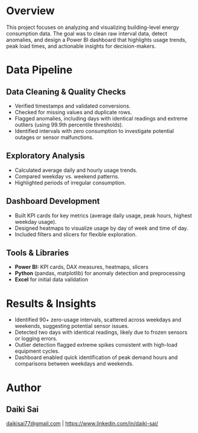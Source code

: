 # Overview
This project focuses on analyzing and visualizing building-level energy consumption data. The goal was to clean raw interval data, detect anomalies, and design a Power BI dashboard that highlights usage trends, peak load times, and actionable insights for decision-makers.

# Data Pipeline
## Data Cleaning & Quality Checks
- Verified timestamps and validated conversions.
- Checked for missing values and duplicate rows.
- Flagged anomalies, including days with identical readings and extreme outliers (using 99.9th percentile thresholds).
- Identified intervals with zero consumption to investigate potential outages or sensor malfunctions.

## Exploratory Analysis
- Calculated average daily and hourly usage trends.
- Compared weekday vs. weekend patterns.
- Highlighted periods of irregular consumption.

## Dashboard Development
- Built KPI cards for key metrics (average daily usage, peak hours, highest weekday usage).
- Designed heatmaps to visualize usage by day of week and time of day.
- Included filters and slicers for flexible exploration.

## Tools & Libraries
- **Power BI:** KPI cards, DAX measures, heatmaps, slicers
- **Python** (pandas, matplotlib) for anomaly detection and preprocessing
- **Excel** for initial data validation

# Results & Insights
- Identified 90+ zero-usage intervals, scattered across weekdays and weekends, suggesting potential sensor issues.
- Detected two days with identical readings, likely due to frozen sensors or logging errors.
- Outlier detection flagged extreme spikes consistent with high-load equipment cycles.
- Dashboard enabled quick identification of peak demand hours and comparisons between weekdays and weekends.

# Author
## Daiki Sai
daikisai77@gmail.com | https://www.linkedin.com/in/daiki-sai/
